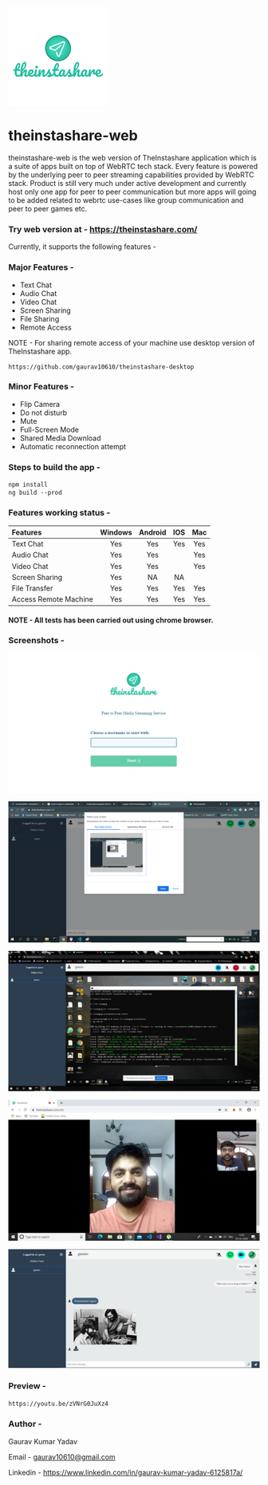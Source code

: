 ![](./src/assets/images/icons/app-icon.png)

# theinstashare-web
theinstashare-web is the web version of TheInstashare application which is a suite of apps built on top of WebRTC tech stack. Every feature is powered by the underlying peer to peer streaming capabilities provided by WebRTC stack. Product is still very much under active development and currently host only one app for peer to peer communication but more apps will going to be added related to webrtc use-cases like group communication and peer to peer games etc.

### Try web version at - https://theinstashare.com/

Currently, it supports the following features -

### Major Features - 
- Text Chat
- Audio Chat
- Video Chat
- Screen Sharing
- File Sharing
- Remote Access

NOTE - For sharing remote access of your machine use desktop version of TheInstashare app.

```
https://github.com/gaurav10610/theinstashare-desktop
```

### Minor Features - 
- Flip Camera
- Do not disturb
- Mute
- Full-Screen Mode
- Shared Media Download
- Automatic reconnection attempt

### Steps to build the app -
``` 
npm install
ng build --prod 
```

### Features working status - 

| Features      | Windows       | Android  | IOS | Mac |
|:------------- |:-------------:|:--------:|:-------------:|:-----:|
| Text Chat | Yes | Yes | Yes | Yes |
| Audio Chat | Yes | Yes | | Yes |
| Video Chat | Yes | Yes | | Yes |
| Screen Sharing | Yes | NA | NA | |
| File Transfer | Yes | Yes | Yes | Yes |
| Access Remote Machine | Yes | Yes | Yes | Yes |

#### NOTE - All tests has been carried out using chrome browser.

### Screenshots -

![](./markdown-images/login.png)

![](./markdown-images/screen.png) 
 
![](./markdown-images/screen-sharing.jpg)

![](./markdown-images/video.jpg)

![](./markdown-images/text-screen.png)

### Preview - 
```https://youtu.be/zVNrG0JuXz4```

### Author - 
Gaurav Kumar Yadav

Email - gaurav10610@gmail.com

Linkedin - https://www.linkedin.com/in/gaurav-kumar-yadav-6125817a/